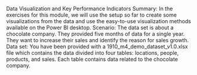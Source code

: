 Data Visualization and Key Performance Indicators
Summary: In the exercises for this module, we will use the setup so far to create 
some visualizations from the data and use the easy-to-use visualization methods 
available on the Power BI desktop. 
Scenario: The data set is about a chocolate company. They provided five months of 
data for a single year. They want to increase their sales and identify the reason for 
sales growth. 
Data set: You have been provided with a 1910_m4_demo_dataset_v1.0.xlsx file which
contains the data divided into four tables: locations, people, products, and sales.
Each table contains data related to the chocolate company.
